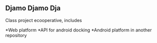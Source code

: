 ## Djamo Djamo Dja
Class project ecooperative, includes 

*Web platform
*API for android docking
*Android platform in another repository 
